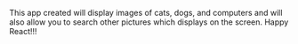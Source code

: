 This app created will display images of cats, dogs, and computers and will also allow you to search other pictures which displays on the screen. Happy React!!!

